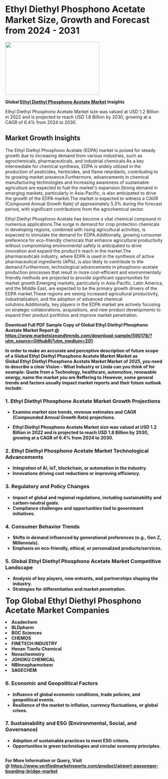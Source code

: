 <H1>Ethyl Diethyl Phosphono Acetate Market Size, Growth and Forecast from 2024 - 2031</H1><img class="aligncenter size-medium wp-image-584254" src="https://thirdeyenews.in/wp-content/uploads/2024/09/Global-Market-Research-300x168.jpeg" alt="" width="300" height="168" /><p><strong>Global&nbsp;<a href="https://www.marketsizeandtrends.com/download-sample/590178/?utm_source=Github8j?utm_medium=201">Ethyl Diethyl Phosphono Acetate Market</a> Insights</strong></p><p>Ethyl Diethyl Phosphono Acetate Market size was valued at USD 1.2 Billion in 2022 and is projected to reach USD 1.8 Billion by 2030, growing at a CAGR of 6.4% from 2024 to 2030.</p><p><h2>Market Growth Insights</h2> <p>The Ethyl Diethyl Phosphono Acetate (EDPA) market is poised for steady growth due to increasing demand from various industries, such as agrochemicals, pharmaceuticals, and industrial chemicals.As a key intermediate for chemical synthesis, EDPA is widely utilized in the production of pesticides, herbicides, and flame retardants, contributing to its growing market presence.Furthermore, advancements in chemical manufacturing technologies and increasing awareness of sustainable agriculture are expected to fuel the market's expansion.Strong demand in emerging markets, particularly in Asia-Pacific, is also anticipated to drive the growth of the EDPA market.The market is expected to witness a CAGR (Compound Annual Growth Rate) of approximately 5.3% during the forecast period, with significant contributions from the agrochemical sector.<strong></strong> </p> <p>Ethyl Diethyl Phosphono Acetate has become a vital chemical compound in numerous applications.The surge in demand for crop protection chemicals in developing regions, combined with rising agricultural activities, is expected to stimulate the demand for EDPA.Additionally, growing consumer preference for eco-friendly chemicals that enhance agricultural productivity without compromising environmental safety is anticipated to drive innovation and expand the product’s reach in the market.The pharmaceuticals industry, where EDPA is used in the synthesis of active pharmaceutical ingredients (APIs), is also likely to contribute to the demand.Furthermore, technological advancements in phosphono-acetate production processes that result in more cost-efficient and environmentally friendly methods are projected to provide significant opportunities for market growth.Emerging markets, particularly in Asia-Pacific, Latin America, and the Middle East, are expected to be the primary growth drivers of the EDPA market.These regions are seeing increased agricultural productivity, industrialization, and the adoption of advanced chemical solutions.Additionally, key players in the EDPA market are actively focusing on strategic collaborations, acquisitions, and new product developments to expand their product portfolios and improve market penetration.<strong></p><p><span class=""><strong>Download Full PDF Sample Copy of Global Ethyl Diethyl Phosphono Acetate Market Report</strong> @ <a href="https://www.marketsizeandtrends.com/download-sample/590178/?utm_source=Github8j?utm_medium=201" target="_blank">https://www.marketsizeandtrends.com/download-sample/590178/?utm_source=Github8j?utm_medium=201</a></span></p><p>In order to make an accurate and perceptive description of future scope of a Global&nbsp;Ethyl Diethyl Phosphono Acetate Market Market as Global&nbsp;Ethyl Diethyl Phosphono Acetate Market Market of 2025, you need to describe a clear Vision &ndash; What Industry or Linda can you think of for example: Quote from a Technology, healthcare, automotive, renewable energy, name the market you are Reffering to.However, some general trends and factors usually impact market reports and their future outlook include:</p><h3>1.&nbsp;<strong>Ethyl Diethyl Phosphono Acetate Market Growth Projections</strong></h3><ul><li>Examine market size trends, revenue estimates and CAGR (Compounded Annual Growth Rate) projections.</li><li><p>Ethyl Diethyl Phosphono Acetate Market size was valued at USD 1.2 Billion in 2022 and is projected to reach USD 1.8 Billion by 2030, growing at a CAGR of 6.4% from 2024 to 2030.</p></li></ul><h3>2.&nbsp;<strong>Ethyl Diethyl Phosphono Acetate Market Technological Advancements</strong></h3><ul><li>Integration of AI, IoT, blockchain, or automation in the industry.</li><li>Innovations driving cost reductions or improving efficiency.</li></ul><h3>3.&nbsp;<strong>Regulatory and Policy Changes</strong></h3><ul><li>Impact of global and regional regulations, including sustainability and carbon-neutral goals.</li><li>Compliance challenges and opportunities tied to government initiatives.</li></ul><h3>4.&nbsp;<strong>Consumer Behavior Trends</strong></h3><ul><li>Shifts in demand influenced by generational preferences (e.g., Gen Z, Millennials).</li><li>Emphasis on eco-friendly, ethical, or personalized products/services.</li></ul><h3>5.&nbsp;<strong>Global Ethyl Diethyl Phosphono Acetate Market Competitive Landscape</strong></h3><ul><li>Analysis of key players, new entrants, and partnerships shaping the industry.</li><li>Strategies for differentiation and market penetration.</li></ul><p data-pm-slice="1 1 []"><span style="color: inherit; font-family: inherit; font-size: 25px;">Top Global Ethyl Diethyl Phosphono Acetate Market Companies</span></p><div class="" data-test-id=""><p><li>Acadechem</li><li> BLDpharm</li><li> BOC Sciences</li><li> CHEMOS</li><li> FINETECH INDUSTRY</li><li> Henan Tianfu Chemical</li><li> Novachemistry</li><li> JOHOKU CHEMICAL</li><li> NBInnopharmchem</li><li> SAGECHEM</li></p></div><h3>6.&nbsp;<strong>Economic and Geopolitical Factors</strong></h3><ul><li>Influence of global economic conditions, trade policies, and geopolitical events.</li><li>Resilience of the market to inflation, currency fluctuations, or global crises.</li></ul><h3>7.&nbsp;<strong>Sustainability and ESG (Environmental, Social, and Governance)</strong></h3><ul><li>Adoption of sustainable practices to meet ESG criteria.</li><li>Opportunities in green technologies and circular economy principles.</li></ul><h2><strong style="font-size: 14px;">For More Information or Query, Visit @&nbsp;</strong><a style="background-color: #ffffff; font-size: 14px;" href="https://www.marketsizeandtrends.com/report/ethyl-diethyl-phosphono-acetate-market/" target="_blank">https://www.verifiedmarketreports.com/product/airport-passenger-boarding-bridge-market</a></h2>